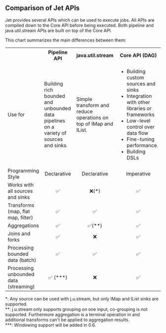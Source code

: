 ## Comparison of Jet APIs

Jet provides several APIs which can be used to execute jobs. All APIs
are compiled down to the Core API before being executed. Both pipeline
and java.util.stream APIs are built on top of the Core API.

This chart summarizes the main differences between them:

<table>
	<tr>
		<th style="width: 25%"></th>
		<th style="width: 25%">Pipeline API</th>
		<th style="width: 20%">java.util.stream</th>
		<th style="width: 30%">Core API (DAG)</th>
	</tr>
	<tr>
		<td>Use for</td>
		<td>Building rich bounded and unbounded data pipelines on a variety of sources and sinks.</td>
		<td>Simple transform and reduce operations on top of IMap and IList.</td>		
		<td>
<ul>
<li>Building custom sources and sinks</li>
<li>Integration with other libraries or frameworks</li>
<li>Low-level control over data flow</li>
<li>Fine-tuning performance.</li>
<li>Building DSLs</li>
</ul>
</p>
</td>
	</tr>
	<tr>
		<td>Programming Style</td>
		<td style="text-align: center">Declarative</td>
		<td style="text-align: center">Declarative</td>
		<td style="text-align: center">Imperative</td>
	</tr>
  <tr>
    <td>Works with all sources and sinks</td>
    <td style="text-align: center">✅</td>
    <td style="text-align: center">❌(*)</td>
    <td style="text-align: center">✅</td>
  </tr>
	<tr>
		<td>Transforms (map, flat map, filter)</td>
		<td style="text-align: center">✅</td>
		<td style="text-align: center">✅</td>
		<td style="text-align: center">✅</td>
	</tr>
	<tr>
		<td>Aggregations</td>
		<td style="text-align: center">✅</td>
		<td style="text-align: center">✅(**)</td>
		<td style="text-align: center">✅</td>
	</tr>
	<tr>
		<td>Joins and forks</td>
		<td style="text-align: center">✅</td>
		<td style="text-align: center">❌</td>
		<td style="text-align: center">✅</td>
	</tr>
	<tr>
		<td>Processing bounded data (batch)</td>
		<td style="text-align: center">✅</td>
		<td style="text-align: center">✅</td>
		<td style="text-align: center">✅</td>
	</tr>
	<tr>
		<td>Processing unbounded data (streaming)</td>
		<td style="text-align: center">✅ (***)</td>
		<td style="text-align: center">❌</td>
		<td style="text-align: center">✅</td>
	</tr>
</table>

*: Any source can be used with j.u.stream, but only IMap and IList sinks are supported.<br/>
**: j.u.stream only supports grouping on one input, co-grouping is not supported.
Furthermore aggregation is a terminal operation in and additional transforms can't be applied to aggregation results.<br/>
***: Windowing support will be added in 0.6.
